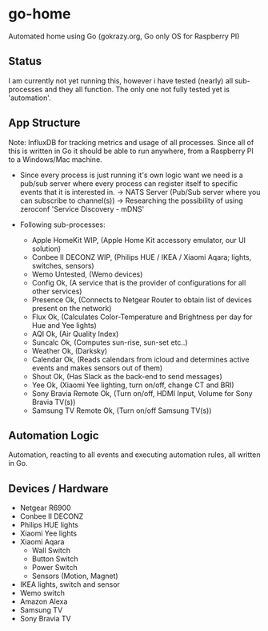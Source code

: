 # go-home

Automated home using Go (gokrazy.org, Go only OS for Raspberry PI)

## Status

I am currently not yet running this, however i have tested (nearly) all sub-processes and they all function.
The only one not fully tested yet is 'automation'.

## App Structure

Note:
  InfluxDB for tracking metrics and usage of all processes.
  Since all of this is written in Go it should be able to run anywhere, from a Raspberry PI to a Windows/Mac machine.

- Since every process is just running it's own logic want we need is a pub/sub server where every process
  can register itself to specific events that it is interested in.
  -> NATS Server (Pub/Sub server where you can subscribe to channel(s))
  -> Researching the possibility of using zeroconf 'Service Discovery - mDNS'

- Following sub-processes:
  - Apple HomeKit       WIP, (Apple Home Kit accessory emulator, our UI solution)
  - Conbee II DECONZ    WIP, (Philips HUE / IKEA / Xiaomi Aqara; lights, switches, sensors)
  - Wemo                Untested, (Wemo devices)
  - Config              Ok, (A service that is the provider of configurations for all other services)
  - Presence            Ok, (Connects to Netgear Router to obtain list of devices present on the network)
  - Flux                Ok, (Calculates Color-Temperature and Brightness per day for Hue and Yee lights)
  - AQI                 Ok, (Air Quality Index)
  - Suncalc             Ok, (Computes sun-rise, sun-set etc..)
  - Weather             Ok, (Darksky)
  - Calendar            Ok, (Reads calendars from icloud and determines active events and makes sensors out of them)
  - Shout               Ok, (Has Slack as the back-end to send messages)
  - Yee                 Ok, (Xiaomi Yee lighting, turn on/off, change CT and BRI)
  - Sony Bravia Remote  Ok, (Turn on/off, HDMI Input, Volume for Sony Bravia TV(s))
  - Samsung TV Remote   Ok, (Turn on/off Samsung TV(s))
  
## Automation Logic
  
Automation, reacting to all events and executing automation rules, all written in Go.

## Devices / Hardware

- Netgear R6900
- Conbee II DECONZ
- Philips HUE lights
- Xiaomi Yee lights
- Xiaomi Aqara
  - Wall Switch
  - Button Switch
  - Power Switch
  - Sensors (Motion, Magnet)
- IKEA lights, switch and sensor
- Wemo switch
- Amazon Alexa
- Samsung TV
- Sony Bravia TV
